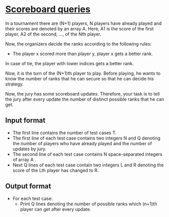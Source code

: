 # [Scoreboard queries][link]

In a tournament there are (N+1) players, N players have already played and their scores are denoted by an array A. Here, A1 is the score of the first player, A2 of the second, ..., of the Nth player.

Now, the organizers decide the ranks according to the following rules:

- The player x scored more than player y, player x gets a better rank.

In case of tie, the player with lower indices gets a better rank.

Now, it is the turn of the (N+1)th player to play. Before playing, he wants to know the number of ranks that he can secure so that he can decide his strategy.

Now, the jury has some scoreboard updates. Therefore, your task is to tell the jury after every update the number of distinct possible ranks that he can get.

## Input format

- The first line contains the number of test cases T.
- The first line of each test case contains two integers N and Q denoting the number of players who have already played and the number of updates by jury.
- The second line of each test case contains N space-separated integers of array A .
- Next Q lines of each test case contain two integers L and R denoting the score of the Lth player has changed to R.

## Output format

- For each test case:
  - Print Q lines denoting the number of possible ranks which (n+1)th player can get after every update.

[link]: https://www.hackerearth.com/practice/data-structures/arrays/1-d/practice-problems/algorithm/tournament-and-ranks-67cd4b7e/
